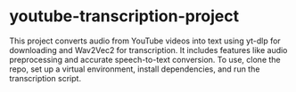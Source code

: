 # youtube-transcription-project
This project converts audio from YouTube videos into text using yt-dlp for downloading and Wav2Vec2 for transcription. It includes features like audio preprocessing and accurate speech-to-text conversion. To use, clone the repo, set up a virtual environment, install dependencies, and run the transcription script.
